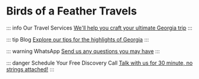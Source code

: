 # Birds of a Feather Travels

::: info Our Travel Services
[We'll help you craft your ultimate Georgia trip](/our-travel-services) 
::: 

::: tip Blog
[Explore our tips for the highlights of Georgia](/blog)
:::

::: warning WhatsApp
[Send us any questions you may have](https://wa.me/995591177101)
::: 

::: danger Schedule Your Free Discovery Call
[Talk with us for 30 minute, no strings attached!](/contact#schedule-call)
::: 
